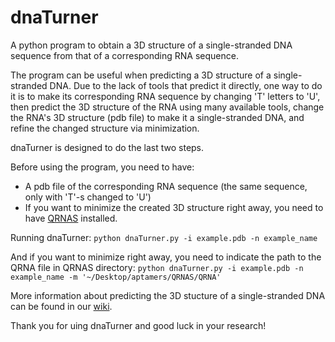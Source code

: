 # dnaTurner
A python program to obtain a 3D structure of a single-stranded DNA sequence from that of a corresponding RNA sequence.

The program can be useful when predicting a 3D structure of a single-stranded DNA. Due to the lack of tools that predict it directly, one way to do it is to make its corresponding RNA sequence by changing 'T' letters to 'U', then predict the 3D structure of the RNA using many available tools, change the RNA's 3D structure (pdb file) to make it a single-stranded DNA, and refine the changed structure via minimization. 

dnaTurner is designed to do the last two steps.

Before using the program, you need to have:
  - A pdb file of the corresponding RNA sequence (the same sequence, only with 'T'-s changed to 'U')
  - If you want to minimize the created 3D structure right away, you need to have [QRNAS](http://genesilico.pl/software/stand-alone/qrnas) installed.
  
Running dnaTurner:
  `python dnaTurner.py -i example.pdb -n example_name`
  
And if you want to minimize right away, you need to indicate the path to the QRNA file in QRNAS directory:
  `python dnaTurner.py -i example.pdb -n example_name -m '~/Desktop/aptamers/QRNAS/QRNA'`
  
More information about predicting the 3D stucture of a single-stranded DNA can be found in our [wiki](wikk_igem_kz.com).

Thank you for uing dnaTurner and good luck in your research!

